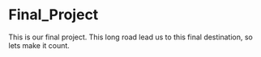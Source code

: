 # Final_Project
This is our final project. This long road lead us to this final destination, so lets make it count.
